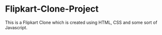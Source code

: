 # Flipkart-Clone-Project
This is a Flipkart Clone which is created using HTML, CSS and some sort of Javascript.
